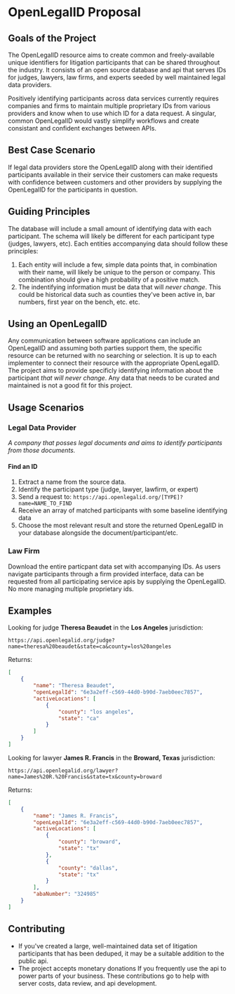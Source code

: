 # OpenLegalID Proposal

## Goals of the Project

The OpenLegalID resource aims to create common and freely-available unique identifiers for litigation participants that can be shared throughout the industry. It consists of an open source database and api that serves IDs for judges, lawyers, law firms, and experts seeded by well maintained legal data providers.

Positively identifying participants across data services currently requires companies and firms to maintain multiple proprietary IDs from various providers and know when to use which ID for a data request. A singular, common OpenLegalID would vastly simplify workflows and create consistant and confident exchanges between APIs.

## Best Case Scenario

If legal data providers store the OpenLegalID along with their identified participants available in their service their customers can make requests with confidence between customers and other providers by supplying the OpenLegalID for the participants in question.

## Guiding Principles

The database will include a small amount of identifying data with each participant. The schema will likely be different for each participant type (judges, lawyers, etc). Each entities accompanying data should follow these principles:

1. Each entity will include a few, simple data points that, in combination with their name, will likely be unique to the person or company. This combination should give a high probability of a positive match.
1. The indentifying information must be data that will _never change_. This could be historical data such as counties they've been active in, bar numbers, first year on the bench, etc. etc.

## Using an OpenLegalID

Any communication between software applications can include an OpenLegalID and assuming both parties support them, the specific resource can be returned with no searching or selection. It is up to each implementer to connect their resource with the appropriate OpenLegalID. The project aims to provide specificly identifying information about the participant _that will never change_. Any data that needs to be curated and maintained is not a good fit for this project.

## Usage Scenarios

### Legal Data Provider

_A company that posses legal documents and aims to identify participants from those documents._

#### **Find an ID**

1. Extract a name from the source data.
1. Identify the participant type (judge, lawyer, lawfirm, or expert)
1. Send a request to: `https://api.openlegalid.org/[TYPE]?name=NAME_TO_FIND`
1. Receive an array of matched participants with some baseline identifying data
1. Choose the most relevant result and store the returned OpenLegalID in your database alongside the document/participant/etc.

### Law Firm

Download the entire particpant data set with accompanying IDs. As users navigate participants through a firm provided interface, data can be requested from all participating service apis by supplying the OpenLegalID. No more managing multiple proprietary ids.

## Examples

Looking for judge **Theresa Beaudet** in the **Los Angeles** jurisdiction:

`https://api.openlegalid.org/judge?name=theresa%20beaudet&state=ca&county=los%20angeles`

Returns:

```json
[
    {
        "name": "Theresa Beaudet",
        "openLegalId": "6e3a2eff-c569-44d0-b90d-7aeb0eec7857",
        "activeLocations": [
            {
                "county": "los angeles",
                "state": "ca"
            }
        ]
    }
]
```

Looking for lawyer **James R. Francis** in the **Broward, Texas** jurisdiction:

`https://api.openlegalid.org/lawyer?name=James%20R.%20Francis&state=tx&county=broward`

Returns:

```json
[
    {
        "name": "James R. Francis",
        "openLegalId": "6e3a2eff-c569-44d0-b90d-7aeb0eec7857",
        "activeLocations": [
            {
                "county": "broward",
                "state": "tx"
            },
            {
                "county": "dallas",
                "state": "tx"
            }
        ],
        "abaNumber": "324985"
    }
]
```

## Contributing

-   If you've created a large, well-maintained data set of litigation participants that has been deduped, it may be a suitable addition to the public api.
-   The project accepts monetary donations If you frequently use the api to power parts of your business. These contributions go to help with server costs, data review, and api development.
